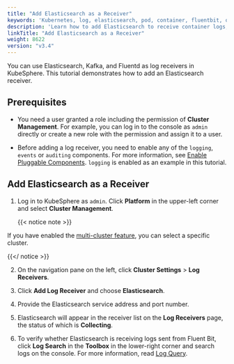 ```yaml
---
title: "Add Elasticsearch as a Receiver"
keywords: 'Kubernetes, log, elasticsearch, pod, container, fluentbit, output'
description: 'Learn how to add Elasticsearch to receive container logs, resource events, or audit logs.'
linkTitle: "Add Elasticsearch as a Receiver"
weight: 8622
version: "v3.4"
---
```

You can use Elasticsearch, Kafka, and Fluentd as log receivers in KubeSphere. This tutorial demonstrates how to add an Elasticsearch receiver.

## Prerequisites

- You need a user granted a role including the permission of **Cluster Management**. For example, you can log in to the console as `admin` directly or create a new role with the permission and assign it to a user.

- Before adding a log receiver, you need to enable any of the `logging`, `events` or `auditing` components. For more information, see [Enable Pluggable Components](../../../../pluggable-components/). `logging` is enabled as an example in this tutorial.

## Add Elasticsearch as a Receiver

1. Log in to KubeSphere as `admin`. Click **Platform** in the upper-left corner and select **Cluster Management**.

    {{< notice note >}}

If you have enabled the [multi-cluster feature](../../../../multicluster-management/), you can select a specific cluster.

{{</ notice >}} 

2. On the navigation pane on the left, click **Cluster Settings** > **Log Receivers**.

3. Click **Add Log Receiver** and choose **Elasticsearch**.

4. Provide the Elasticsearch service address and port number.

5. Elasticsearch will appear in the receiver list on the **Log Receivers** page, the status of which is **Collecting**.

6. To verify whether Elasticsearch is receiving logs sent from Fluent Bit, click **Log Search** in the **Toolbox** in the lower-right corner and search logs on the console. For more information, read [Log Query](../../../../toolbox/log-query/).

